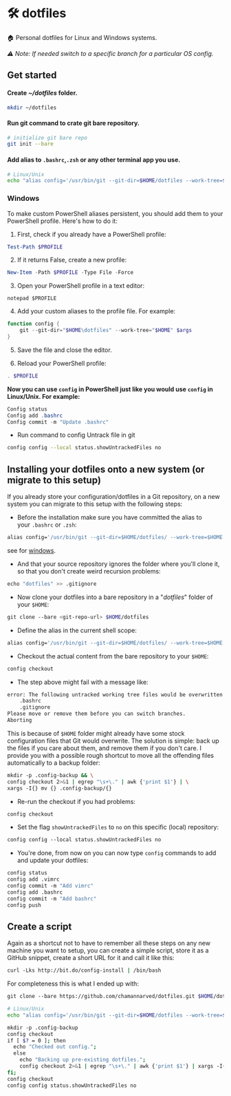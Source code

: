 # 🛠️ dotfiles
🏠 Personal dotfiles for Linux and Windows systems.

_⚠️ Note: If needed switch to a specific branch for a particular OS config._

## Get started

#### Create *~/dotfiles* folder.
```bash
mkdir ~/dotfiles
```

#### Run git command to crate git bare repository.
```bash
# initialize git bare repo
git init --bare
```

#### Add alias to `.bashrc`,`.zsh` or any other terminal app you use.
```bash
# Linux/Unix
echo "alias config='/usr/bin/git --git-dir=$HOME/dotfiles --work-tree=$HOME'" >> $HOME/.bashrc
```

### **Windows**
To make custom PowerShell aliases persistent, you should add them to your PowerShell profile. Here's how to do it:

1. First, check if you already have a PowerShell profile:

```powershell
Test-Path $PROFILE
```

2. If it returns False, create a new profile:
```powershell
New-Item -Path $PROFILE -Type File -Force
```

3. Open your PowerShell profile in a text editor:
```powershelll
notepad $PROFILE
```

4. Add your custom aliases to the profile file. For example:
```powershell
function config {
    git --git-dir="$HOME\dotfiles" --work-tree="$HOME" $args
}
```

5. Save the file and close the editor.

6. Reload your PowerShell profile:
```powershell
. $PROFILE
```

**Now you can use `config` in PowerShell just like you would use `config` in Linux/Unix. For example:**
```powershell
Config status
Config add .bashrc
Config commit -m "Update .bashrc"
```


- Run command to config Untrack file in git
```bash
config config --local status.showUntrackedFiles no
```




## Installing your dotfiles onto a new system (or migrate to this setup)

If you already store your configuration/dotfiles in a Git repository, on a new system you can migrate to this setup with the following steps:

- Before the installation make sure you have committed the alias to your `.bashrc` or `.zsh`:

```bash
alias config='/usr/bin/git --git-dir=$HOME/dotfiles/ --work-tree=$HOME'
```

see for [windows](https://github.com/chamannarved/dotfiles/new/main?filename=README.md#windows).

- And that your source repository ignores the folder where you'll clone it, so that you don't create weird recursion problems:

```bash
echo "dotfiles" >> .gitignore
```

- Now clone your dotfiles into a bare repository in a "_dotfiles_" folder of your `$HOME`:

```bash
git clone --bare <git-repo-url> $HOME/dotfiles
```

- Define the alias in the current shell scope:

```bash
alias config='/usr/bin/git --git-dir=$HOME/dotfiles/ --work-tree=$HOME'
```

- Checkout the actual content from the bare repository to your `$HOME`:

```bash
config checkout
```

- The step above might fail with a message like:

```bash
error: The following untracked working tree files would be overwritten by checkout:
    .bashrc
    .gitignore
Please move or remove them before you can switch branches.
Aborting
```

This is because of `$HOME` folder might already have some stock configuration files that Git would overwrite. The solution is simple: back up the files if you care about them, and remove them if you don't care. I provide you with a possible rough shortcut to move all the offending files automatically to a backup folder:

```bash
mkdir -p .config-backup && \
config checkout 2>&1 | egrep "\s+\." | awk {'print $1'} | \
xargs -I{} mv {} .config-backup/{}
```

- Re-run the checkout if you had problems:

```bash
config checkout
```

- Set the flag `showUntrackedFiles` to `no` on this specific (local) repository:

```bash
config config --local status.showUntrackedFiles no
```

- You're done, from now on you can now type `config` commands to add and update your dotfiles:

```bash
config status
config add .vimrc
config commit -m "Add vimrc"
config add .bashrc
config commit -m "Add bashrc"
config push
```


## Create a script
Again as a shortcut not to have to remember all these steps on any new machine you want to setup, you can create a simple script, store it as a GitHub snippet, create a short URL for it and call it like this:

```bash
curl -Lks http://bit.do/config-install | /bin/bash
```

For completeness this is what I ended up with:

```bash
git clone --bare https://github.com/chamannarved/dotfiles.git $HOME/dotfiles

# Linux/Unix
echo "alias config='/usr/bin/git --git-dir=$HOME/dotfiles --work-tree=$HOME'" >> $HOME/.bashrc

mkdir -p .config-backup
config checkout
if [ $? = 0 ]; then
  echo "Checked out config.";
  else
    echo "Backing up pre-existing dotfiles.";
    config checkout 2>&1 | egrep "\s+\." | awk {'print $1'} | xargs -I{} mv {} .config-backup/{}
fi;
config checkout
config config status.showUntrackedFiles no
```
